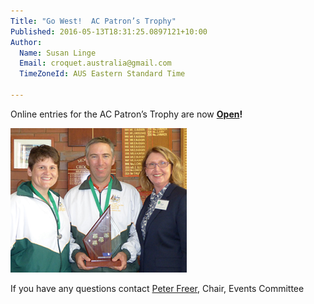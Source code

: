 ```yaml
---
Title: "Go West!  AC Patron’s Trophy"
Published: 2016-05-13T18:31:25.0897121+10:00
Author:
  Name: Susan Linge
  Email: croquet.australia@gmail.com
  TimeZoneId: AUS Eastern Standard Time

---
```

Online entries for the AC Patron’s Trophy are now **[Open](/tournaments)!**

<img src="/ian-claire-and-megan-f.png" alt="2015 Winner Ian Dumergue with Runner Up, Claire Bassett (left) and Megan Fardon, Director ACA" title="2015 Winner Ian Dumergue with Runner Up, Claire Bassett (left) and Megan Fardon, Director ACA"/>

If you have any questions contact [Peter Freer](mailto:events@croquet-australia.com.au), Chair, Events Committee